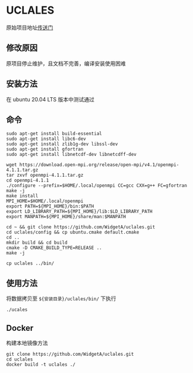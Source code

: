 # UCLALES
原始项目地址[传送门](https://github.com/uclales/uclales)

## 修改原因
原项目停止维护，且文档不完善，编译安装使用困难

## 安装方法
在 ubuntu 20.04 LTS 版本中测试通过

## 命令

```shell
sudo apt-get install build-essential
sudo apt-get install libc6-dev
sudo apt-get install zlib1g-dev libssl-dev
sudo apt-get install gfortran
sudo apt-get install libnetcdf-dev libnetcdff-dev

wget https://download.open-mpi.org/release/open-mpi/v4.1/openmpi-4.1.1.tar.gz
tar zxvf openmpi-4.1.1.tar.gz
cd openmpi-4.1.1
./configure --prefix=$HOME/.local/openmpi CC=gcc CXX=g++ FC=gfortran
make -j
make install
MPI_HOME=$HOME/.local/openmpi
export PATH=${MPI_HOME}/bin:$PATH
export LD_LIBRARY_PATH=${MPI_HOME}/lib:$LD_LIBRARY_PATH
export MANPATH=${MPI_HOME}/share/man:$MANPATH

cd ~ && git clone https://github.com/WidgetA/uclales.git
cd uclales/config && cp ubuntu.cmake default.cmake
cd ..
mkdir build && cd build
cmake -D CMAKE_BUILD_TYPE=RELEASE ..
make -j

cp uclales ../bin/

```

## 使用方法
将数据拷贝至 `${安装目录}/uclales/bin/` 下执行

```shell
./ucales
```

## Docker
构建本地镜像方法
```shell
git clone https://github.com/WidgetA/uclales.git
cd uclales
docker build -t uclales ./
```
